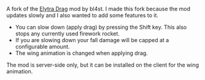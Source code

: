 A fork of the [Elytra Drag](https://modrinth.com/mod/elytra-drag) mod by bl4st. I made this fork because the mod updates slowly and I also wanted to add some features to it.

- You can slow down (apply drag) by pressing the Shift key. This also stops any currently used firework rocket.
- If you are slowing down your fall damage will be capped at a configurable amount.
- The wing animation is changed when applying drag.

The mod is server-side only, but it can be installed on the client for the wing animation.